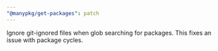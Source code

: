 ```yaml
---
"@manypkg/get-packages": patch
---
```


Ignore git-ignored files when glob searching for packages. This fixes an issue with package cycles.
